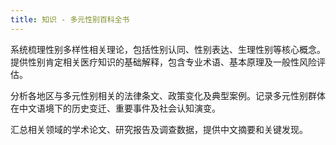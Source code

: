```yaml
---
title: 知识 - 多元性别百科全书
---
```


系统梳理性别多样性相关理论，包括性别认同、性别表达、生理性别等核心概念。提供性别肯定相关医疗知识的基础解释，包含专业术语、基本原理及一般性风险评估。

分析各地区与多元性别相关的法律条文、政策变化及典型案例。记录多元性别群体在中文语境下的历史变迁、重要事件及社会认知演变。

汇总相关领域的学术论文、研究报告及调查数据，提供中文摘要和关键发现。
